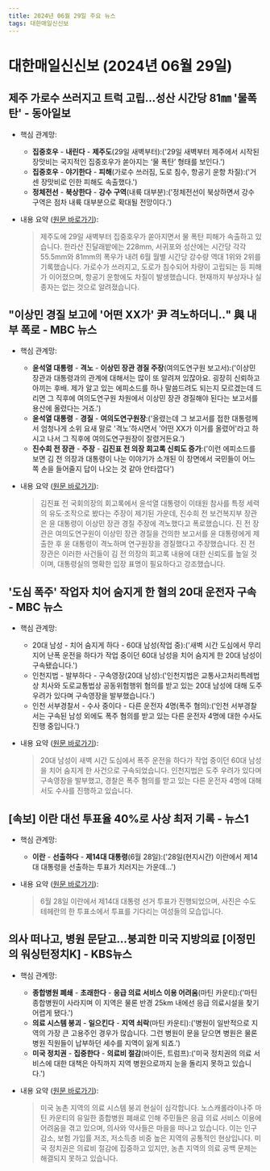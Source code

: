 ```yaml
---
title: 2024년 06월 29일 주요 뉴스
tags: 대한매일신신보
---
```


# 대한매일신신보 (2024년 06월 29일)
## 제주 가로수 쓰러지고 트럭 고립…성산 시간당 81㎜ '물폭탄' - 동아일보  
  - 핵심 관계망:  
      
      * **집중호우** - **내린다** - **제주도**(29일 새벽부터):('29일 새벽부터 제주에서 시작된 장맛비는 국지적인 집중호우가 쏟아지는 ‘물 폭탄’ 형태를 보인다.')  
      * **집중호우** - **야기한다** - **피해**(가로수 쓰러짐, 도로 침수, 항공기 운항 차질):('거센 장맛비로 인한 피해도 속출했다.')  
      * **정체전선** - **북상한다** - **강수 구역**(내륙 대부분):('정체전선이 북상하면서 강수 구역은 점차 내륙 대부분으로 확대될 전망이다.')  
  
  - 내용 요약 ([원문 바로가기](https://news.google.com/rss/articles/CBMiQ2h0dHBzOi8vd3d3LmRvbmdhLmNvbS9uZXdzL1NvY2lldHkvYXJ0aWNsZS9hbGwvMjAyNDA2MjkvMTI1Njg1MjY2LzLSAQA?oc=5&hl=en-US&gl=US&ceid=US:en)):  
    > 제주도에 29일 새벽부터 집중호우가 쏟아지면서 물 폭탄 피해가 속출하고 있습니다. 한라산 진달래밭에는 228mm, 서귀포와 성산에는 시간당 각각 55.5mm와 81mm의 폭우가 내려 6월 월별 시간당 강수량 역대 1위와 2위를 기록했습니다. 가로수가 쓰러지고, 도로가 침수되어 차량이 고립되는 등 피해가 이어졌으며, 항공기 운항에도 차질이 발생했습니다. 현재까지 부상자나 실종자는 없는 것으로 알려졌습니다.  
    

## "이상민 경질 보고에 '어떤 XX가' 尹 격노하더니‥" 與 내부 폭로 - MBC 뉴스  
  - 핵심 관계망:  
      
      * **윤석열 대통령** - **격노** - **이상민 장관 경질 주장**(여의도연구원 보고서):('이상민 장관과 대통령과의 관계에 대해서는 많이 또 알려져 있잖아요. 굉장히 신뢰하고 아끼는 후배. 제가 알고 있는 에피소드를 하나 말씀드려도 되는지 모르겠는데 드리면 그 직후에 여의도연구원 차원에서 이상민 장관 경질해야 된다는 보고서를 용산에 올렸다는 거죠.')  
      * **윤석열 대통령** - **경질** - **여의도연구원장**:('올렸는데 그 보고서를 접한 대통령께서 엄청나게 소위 요새 말로 '격노'하시면서 '어떤 XX가 이거를 올렸어'라고 하시고 나서 그 직후에 여의도연구원장이 잘렸거든요.')  
      * **진수희 전 장관** - **주장** - **김진표 전 의장 회고록 신뢰도 증가**:('이런 에피소드를 보면 김 전 의장과 대통령이 나눈 이야기가 소개된 이 장면에서 국민들이 어느 쪽 손을 들어줄지 답이 나오는 것 같아 안타깝다')  
  
  - 내용 요약 ([원문 바로가기](https://news.google.com/rss/articles/CBMiRWh0dHBzOi8vaW1uZXdzLmltYmMuY29tL25ld3MvMjAyNC9wb2xpdGljcy9hcnRpY2xlLzY2MTI1MzJfMzY0MzEuaHRtbNIBRWh0dHBzOi8vaW1uZXdzLmltYmMuY29tL25ld3MvMjAyNC9wb2xpdGljcy9hcnRpY2xlLzY2MTI1MzJfMzY0MzIuaHRtbA?oc=5&hl=en-US&gl=US&ceid=US:en)):  
    > 김진표 전 국회의장의 회고록에서 윤석열 대통령이 이태원 참사를 특정 세력의 유도·조작으로 봤다는 주장이 제기된 가운데, 진수희 전 보건복지부 장관은 윤 대통령이 이상민 장관 경질 주장에 격노했다고 폭로했습니다. 진 전 장관은 여의도연구원이 이상민 장관 경질을 건의한 보고서를 윤 대통령에게 제출한 후 윤 대통령이 격노하며 연구원장을 경질했다고 주장했습니다. 진 전 장관은 이러한 사건들이 김 전 의장의 회고록 내용에 대한 신뢰도를 높일 것이며, 대통령실의 명확한 입장 표명이 필요하다고 강조했습니다.  
    

## '도심 폭주' 작업자 치어 숨지게 한 혐의 20대 운전자 구속 - MBC 뉴스  
  - 핵심 관계망:  
      
      * 20대 남성 - 치어 숨지게 하다 - 60대 남성(작업 중):('새벽 시간 도심에서 무리 지어 난폭 운전을 하다가 작업 중이던 60대 남성을 치어 숨지게 한 20대 남성이 구속됐습니다.')  
      * 인천지법 - 발부하다 - 구속영장(20대 남성):('인천지법은 교통사고처리특례법상 치사와 도로교통법상 공동위험행위 혐의를 받고 있는 20대 남성에 대해 도주 우려가 있다며 구속영장을 발부했습니다.')  
      * 인천 서부경찰서 - 수사 중이다 - 다른 운전자 4명(폭주 혐의):('인천 서부경찰서는 구속된 남성 외에도 폭주 혐의를 받고 있는 다른 운전자 4명에 대한 수사도 진행 중입니다.')  
  
  - 내용 요약 ([원문 바로가기](https://news.google.com/rss/articles/CBMiRGh0dHBzOi8vaW1uZXdzLmltYmMuY29tL25ld3MvMjAyNC9zb2NpZXR5L2FydGljbGUvNjYxMjQ4MV8zNjQzOC5odG1s0gFEaHR0cHM6Ly9pbW5ld3MuaW1iYy5jb20vbmV3cy8yMDI0L3NvY2lldHkvYXJ0aWNsZS82NjEyNDgxXzM2NDM5Lmh0bWw?oc=5&hl=en-US&gl=US&ceid=US:en)):  
    > 20대 남성이 새벽 시간 도심에서 폭주 운전을 하다가 작업 중이던 60대 남성을 치어 숨지게 한 사건으로 구속되었습니다. 인천지법은 도주 우려가 있다며 구속영장을 발부했고, 경찰은 폭주 혐의를 받고 있는 다른 운전자 4명에 대해서도 수사를 진행하고 있습니다.  
    

## [속보] 이란 대선 투표율 40%로 사상 최저 기록 - 뉴스1  
  - 핵심 관계망:  
      
      * **이란** - **선출하다** - **제14대 대통령**(6월 28일):('28일(현지시간) 이란에서 제14대 대통령을 선출하는 투표가 치러지는 가운데…')  
  
  - 내용 요약 ([원문 바로가기](https://news.google.com/rss/articles/CBMiJmh0dHBzOi8vd3d3Lm5ld3MxLmtyL2FydGljbGVzLz81NDYzNDU30gEqaHR0cHM6Ly93d3cubmV3czEua3IvYW1wL2FydGljbGVzLz81NDYzNDU3?oc=5&hl=en-US&gl=US&ceid=US:en)):  
    > 6월 28일 이란에서 제14대 대통령 선거 투표가 진행되었으며, 사진은 수도 테헤란의 한 투표소에서 투표를 기다리는 여성들의 모습입니다.  
    

## 의사 떠나고, 병원 문닫고…붕괴한 미국 지방의료 [이정민의 워싱턴정치K] - KBS뉴스  
  - 핵심 관계망:  
      
      * **종합병원 폐쇄** - **초래한다** - **응급 의료 서비스 이용 어려움**(마틴 카운티):('마틴 종합병원이 사라지며 이 지역은 물론 반경 25km 내에선 응급 의료시설을 찾기 어렵게 됐다.')  
      * **의료 시스템 붕괴** - **일으킨다** - **지역 쇠락**(마틴 카운티):('병원이 일반적으로 지역의 가장 큰 고용주인 경우가 많습니다. 그런 병원이 문을 닫으면 병원은 물론 병원 직원들이 납부하던 세수를 지역이 잃게 되죠.')  
      * **미국 정치권** - **집중한다** - **의료비 절감**(바이든, 트럼프):('미국 정치권의 의료 서비스에 대한 대책은 아직까지 지역 병원으로까지 눈을 돌리지 못하고 있습니다.')  
  
  - 내용 요약 ([원문 바로가기](https://news.google.com/rss/articles/CBMiL2h0dHBzOi8vbmV3cy5rYnMuY28ua3IvbmV3cy92aWV3LmRvP25jZD03OTk5NTQz0gEA?oc=5&hl=en-US&gl=US&ceid=US:en)):  
    > 미국 농촌 지역의 의료 시스템 붕괴 현실이 심각합니다. 노스캐롤라이나주 마틴 카운티의 유일한 종합병원 폐쇄로 인해 주민들은 응급 의료 서비스 이용에 어려움을 겪고 있으며, 의사와 약사들은 마을을 떠나고 있습니다. 이는 인구 감소, 보험 가입률 저조, 저소득층 비중 높은 지역의 공통적인 현상입니다. 미국 정치권은 의료비 절감에 집중하고 있지만, 농촌 지역의 의료 공백 문제는 해결되지 못하고 있습니다.  
    